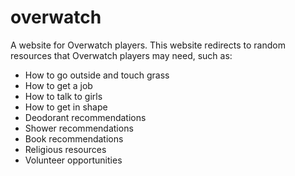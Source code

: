 # overwatch

A website for Overwatch players. This website redirects to random resources that Overwatch players may need, such as:

- How to go outside and touch grass
- How to get a job
- How to talk to girls
- How to get in shape
- Deodorant recommendations
- Shower recommendations
- Book recommendations
- Religious resources
- Volunteer opportunities
